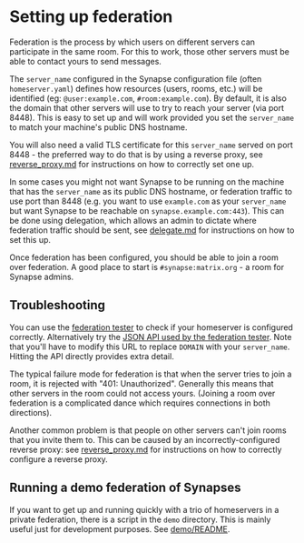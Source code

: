 Setting up federation
=====================

Federation is the process by which users on different servers can participate
in the same room. For this to work, those other servers must be able to contact
yours to send messages.

The `server_name` configured in the Synapse configuration file (often
`homeserver.yaml`) defines how resources (users, rooms, etc.) will be
identified (eg: `@user:example.com`, `#room:example.com`). By default,
it is also the domain that other servers will use to try to reach your
server (via port 8448). This is easy to set up and will work provided
you set the `server_name` to match your machine's public DNS hostname.

You will also need a valid TLS certificate for this `server_name` served
on port 8448 - the preferred way to do that is by using a reverse proxy,
see [reverse_proxy.md](<reverse_proxy.md>) for instructions on how to
correctly set one up.

In some cases you might not want Synapse to be running on the machine that
has the `server_name` as its public DNS hostname, or federation traffic
to use port than 8448 (e.g. you want to use `example.com` as your `server_name`
but want Synapse to be reachable on `synapse.example.com:443`). This can
be done using delegation, which allows an admin to dictate where federation
traffic should be sent, see [delegate.md](<delegate.md>) for instructions on
how to set this up.

Once federation has been configured, you should be able to join a room over
federation. A good place to start is `#synapse:matrix.org` - a room for
Synapse admins.

## Troubleshooting

You can use the [federation tester](<https://matrix.org/federationtester>)
to check if your homeserver is configured correctly. Alternatively try the
[JSON API used by the federation tester](https://matrix.org/federationtester/api/report?server_name=DOMAIN).
Note that you'll have to modify this URL to replace `DOMAIN` with your
`server_name`. Hitting the API directly provides extra detail.

The typical failure mode for federation is that when the server tries to join
a room, it is rejected with "401: Unauthorized". Generally this means that other
servers in the room could not access yours. (Joining a room over federation is
a complicated dance which requires connections in both directions).

Another common problem is that people on other servers can't join rooms that
you invite them to. This can be caused by an incorrectly-configured reverse
proxy: see [reverse_proxy.md](<reverse_proxy.md>) for instructions on how to correctly
configure a reverse proxy.

## Running a demo federation of Synapses

If you want to get up and running quickly with a trio of homeservers in a
private federation, there is a script in the `demo` directory. This is mainly
useful just for development purposes. See [demo/README](<../demo/README>).
